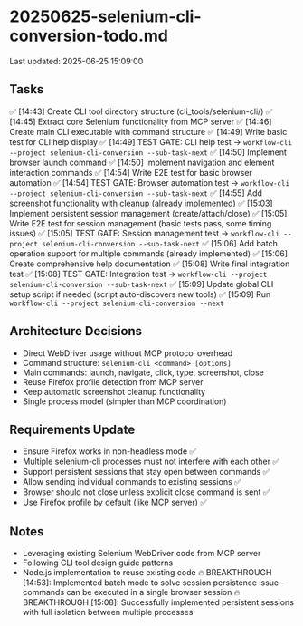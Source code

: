 # 20250625-selenium-cli-conversion-todo.md
Last updated: 2025-06-25 15:09:00

## Tasks
✅ [14:43] Create CLI tool directory structure (cli_tools/selenium-cli/)
✅ [14:45] Extract core Selenium functionality from MCP server
✅ [14:46] Create main CLI executable with command structure
✅ [14:49] Write basic test for CLI help display
✅ [14:49] TEST GATE: CLI help test → `workflow-cli --project selenium-cli-conversion --sub-task-next`
✅ [14:50] Implement browser launch command
✅ [14:50] Implement navigation and element interaction commands
✅ [14:54] Write E2E test for basic browser automation
✅ [14:54] TEST GATE: Browser automation test → `workflow-cli --project selenium-cli-conversion --sub-task-next`
✅ [14:55] Add screenshot functionality with cleanup (already implemented)
✅ [15:03] Implement persistent session management (create/attach/close)
✅ [15:05] Write E2E test for session management (basic tests pass, some timing issues)
✅ [15:05] TEST GATE: Session management test → `workflow-cli --project selenium-cli-conversion --sub-task-next`
✅ [15:06] Add batch operation support for multiple commands (already implemented)
✅ [15:06] Create comprehensive help documentation
✅ [15:08] Write final integration test
✅ [15:08] TEST GATE: Integration test → `workflow-cli --project selenium-cli-conversion --sub-task-next`
✅ [15:09] Update global CLI setup script if needed (script auto-discovers new tools)
✅ [15:09] Run `workflow-cli --project selenium-cli-conversion --next`

## Architecture Decisions
- Direct WebDriver usage without MCP protocol overhead
- Command structure: `selenium-cli <command> [options]`
- Main commands: launch, navigate, click, type, screenshot, close
- Reuse Firefox profile detection from MCP server
- Keep automatic screenshot cleanup functionality
- Single process model (simpler than MCP coordination)

## Requirements Update
- Ensure Firefox works in non-headless mode ✅
- Multiple selenium-cli processes must not interfere with each other ✅
- Support persistent sessions that stay open between commands ✅
- Allow sending individual commands to existing sessions ✅
- Browser should not close unless explicit close command is sent ✅
- Use Firefox profile by default (like MCP server) ✅

## Notes
- Leveraging existing Selenium WebDriver code from MCP server
- Following CLI tool design guide patterns
- Node.js implementation to reuse existing code
🔥 BREAKTHROUGH [14:53]: Implemented batch mode to solve session persistence issue - commands can be executed in a single browser session
🔥 BREAKTHROUGH [15:08]: Successfully implemented persistent sessions with full isolation between multiple processes